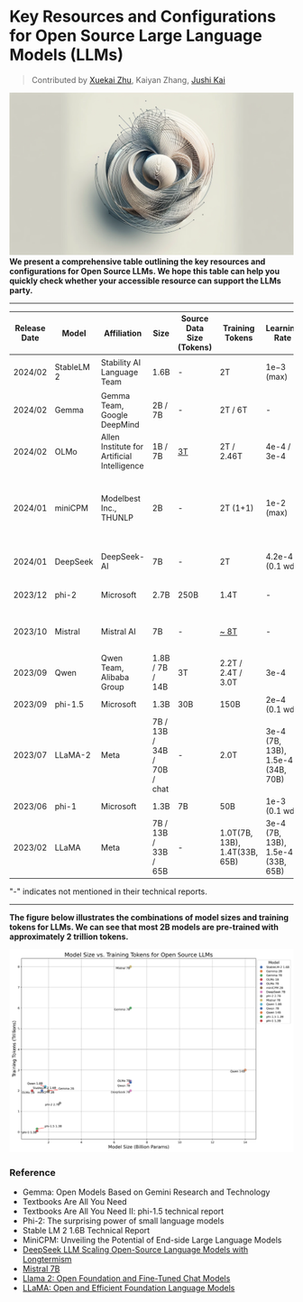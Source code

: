 # Key Resources and Configurations for Open Source Large Language Models (LLMs)

> Contributed by [Xuekai Zhu](https://xuekai-zhu.github.io/Xuekai-Zhu/), Kaiyan Zhang, [Jushi Kai](https://scholar.google.com/citations?user=W85K17gAAAAJ&hl=zh-CN)

**![figure_1](./figure_1.webp)**
**We present a comprehensive table outlining the key resources and configurations for Open Source LLMs. We hope this table can help you quickly check whether your accessible resource can support the LLMs party.**

-----

| Release Date | Model      | Affiliation                                 | Size            | Source Data Size (Tokens)              | Training Tokens                                              | Learning Rate    | Batch Size (tokens)     | Architecture      | Context Length | Vocabulary Size | Tokenizer                            | Precision                      | GPU Hours     | Infrastructure                   | Optimizer                                 | Training Layout                                    | Language          |
| ------------ | ---------- | ------------------------------------------- | --------------- | -------------------------------------- | ------------------------------------------------------------ | ---------------- | ----------------------- | ----------------- | -------------- | --------------- | ------------------------------------ | ------------------------------ | ------------- | -------------------------------- | ----------------------------------------- | -------------------------------------------------- | ----------------- |
| 2024/02      | StableLM 2 | Stability AI Language Team                  | 1.6B            | -                                      | 2T                                                           | 1e−3 (max)       | 8, 388, 608             | decoder-only      | 4096           | 100,352         | Arcade100k tokenizer                 | BF16/FP32 （mixed precision ） | 92k           | 512 NVIDIA A100 (40GB HBM2) GPUs | AdamW (0.9/0.95)                          | FlashAttention-2, ZeRO stage 1                     | multilingual      |
| 2024/02      | Gemma      | Gemma Team, Google DeepMind                 | 2B / 7B         | -                                      | 2T / 6T                                                      | -                | -                       | decoder-only      | 8192           | 256k            | Gemini tokenizer                     | -                              | -             | TPU                              | -                                         | similar ZeRO-3                                     | English           |
| 2024/02      | OLMo       | Allen Institute for Artificial Intelligence | 1B / 7B         | [3T](https://github.com/allenai/dolma) | 2T / 2.46T                                                   | 4e-4 / 3e-4      | ~4M(2048 * 2048)        | decoder-only      | 2048           | 50,280          | GPT-NeoX-20B                         | BF16(mixed precision)          |               | 216  NVIDIA A100 GPUs            | AdamW                                     | ZeRO optimizer strategy , PyTorch’s FSDP framework | English           |
| 2024/01      | miniCPM    | Modelbest Inc., THUNLP                      | 2B              | -                                      | 2T (1+1)                                                     | 1e-2 (max)       | ～4M                    | decoder-only      | -              | 122, 753        | sentencepiece(BPE)                   | BF16                           | -             | -                                | Warmup-Stable-Decay（WSD）(new proposed ) | cosine lr-scheduler                     | English / Chinese |
| 2024/01      | DeepSeek   | DeepSeek-AI                                 | 7B              | -                                      | 2T                                                           | 4.2e-4  (0.1 wd) | 9,437,184 (2304 * 4096) | decoder-only      | 4096           | 102, 400        | Byte-level Byte-Pair Encoding (BBPE) | BF16/FP32 （mixed precision ） | -             | -                                | AdamW                                     | Flash attention, ZeRO-1                            | English           |
| 2023/12      | phi-2      | Microsoft                                   | 2.7B            | 250B                                   | 1.4T                                                         | -                | -                       | encoder-decoder   | 2048           | -               | -                                    | -                              | 336 (14 days) | 96 A100 GPUs.                    | -                                         | -                                                  | English           |
| 2023/10      | Mistral    | Mistral AI                                  | 7B              | -                                      | [~ 8T]( https://www.interconnects.ai/p/gemma-google-ships-it?utm_source=profile&utm_medium=reader2) | -                | -                       | transformer-based | 8192           | 32000           | -                                    | -                              | -             | -                                | -                                         | sliding window attention, grouped-query attention  | English, code     |
| 2023/09      | Qwen       | Qwen Team, Alibaba Group                    | 1.8B / 7B / 14B | 3T                                     | 2.2T / 2.4T / 3.0T                                           | 3e-4             | ~ 4M                    | Decoder-only      | 2048           | 152K            | Qwen                                 | BF16                           | -             | -                                | AdamW                                     | Flash Attention, cosine learning rate schedule     | multilingual      |
| 2023/09      | phi-1.5    | Microsoft                                   | 1.3B            | 30B                                    | 150B                                                         | 2e−4 (0.1 wd)    | 4,194,304(2048 * 2048)  | encoder-decoder   | 2048           | -               | codegen-mono                         | FP16                           | 192(8 days)   | 32xA100-40G                      | Adam                                      | ZeRO-2                                             | English           |
| 2023/07      | LLaMA-2        | Meta                                  | 7B / 13B / 34B / 70B / chat | -        | 2.0T     | 3e-4 (7B, 13B), 1.5e-4 (34B, 70B)     | 4M        | decoder-only      | 4096      | 32k       | SentencePiece (BPE)     | -        | 184k (7B)      | A100-80GB     | AdamW     | cosine lr-scheduler, grouped-query attention, Ghost Attention     | English       |
| 2023/06      | phi-1      | Microsoft                                   | 1.3B            | 7B                                     | 50B                                                          | 1e-3 (0.1 wd)    | 2,097,152(1024*2048)    | encoder-decoder   | 2048           | -               | codegen-mono                         | FP16                           | 96 (4 days)   | 8 xA100                          | Adam                                      | Flash Attention                                    | English           |
| 2023/02       | LLaMA         | Meta                      | 7B / 13B / 33B / 65B      | -        | 1.0T(7B, 13B), 1.4T(33B, 65B)     | 3e-4 (7B, 13B), 1.5e-4 (33B, 65B)     | 4M        | decoder-only      | 2048      | 32k     | SentencePiece (BPE)     | -        | 82k (7B)     | A100-80GB     | AdamW     | cosine lr-scheduler     | English       |

"-" indicates not mentioned in their technical reports.

----

**The figure below illustrates the combinations of model sizes and training tokens for LLMs.  We can see that most 2B models are pre-trained with approximately 2 trillion tokens.**



![key_resource](./key_resource.png)

### **Reference**

- Gemma: Open Models Based on Gemini Research and Technology
- Textbooks Are All You Need
- Textbooks Are All You Need II: phi-1.5 technical report
- Phi-2: The surprising power of small language models
- Stable LM 2 1.6B Technical Report
- MiniCPM: Unveiling the Potential of End-side Large Language Models
- [DeepSeek LLM Scaling Open-Source Language Models with Longtermism](https://arxiv.org/abs/2401.02954)
- [Mistral 7B](https://arxiv.org/abs/2310.06825)
- [Llama 2: Open Foundation and Fine-Tuned Chat Models](https://arxiv.org/abs/2307.09288)
- [LLaMA: Open and Efficient Foundation Language Models](https://arxiv.org/abs/2302.13971)
